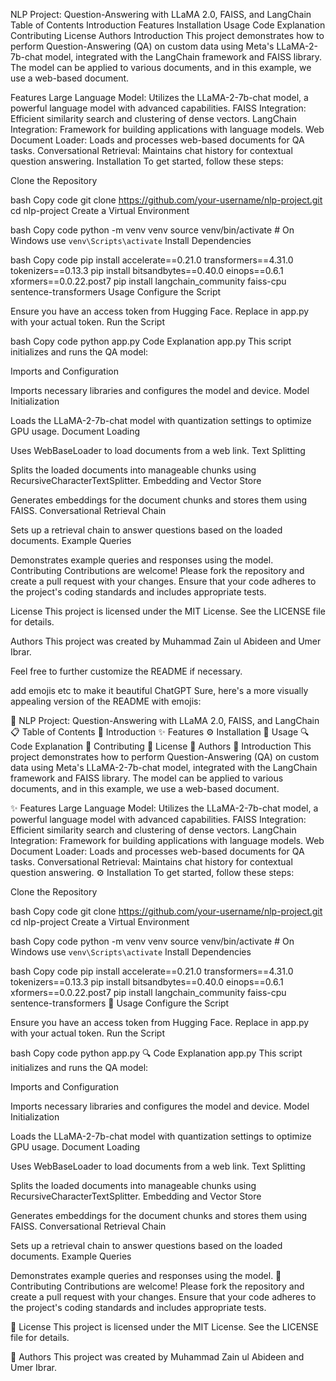 NLP Project: Question-Answering with LLaMA 2.0, FAISS, and LangChain
Table of Contents
Introduction
Features
Installation
Usage
Code Explanation
Contributing
License
Authors
Introduction
This project demonstrates how to perform Question-Answering (QA) on custom data using Meta's LLaMA-2-7b-chat model, integrated with the LangChain framework and FAISS library. The model can be applied to various documents, and in this example, we use a web-based document.

Features
Large Language Model: Utilizes the LLaMA-2-7b-chat model, a powerful language model with advanced capabilities.
FAISS Integration: Efficient similarity search and clustering of dense vectors.
LangChain Integration: Framework for building applications with language models.
Web Document Loader: Loads and processes web-based documents for QA tasks.
Conversational Retrieval: Maintains chat history for contextual question answering.
Installation
To get started, follow these steps:

Clone the Repository

bash
Copy code
git clone https://github.com/your-username/nlp-project.git
cd nlp-project
Create a Virtual Environment

bash
Copy code
python -m venv venv
source venv/bin/activate  # On Windows use `venv\Scripts\activate`
Install Dependencies

bash
Copy code
pip install accelerate==0.21.0 transformers==4.31.0 tokenizers==0.13.3
pip install bitsandbytes==0.40.0 einops==0.6.1 xformers==0.0.22.post7
pip install langchain_community faiss-cpu sentence-transformers
Usage
Configure the Script

Ensure you have an access token from Hugging Face. Replace <your-access-token> in app.py with your actual token.
Run the Script

bash
Copy code
python app.py
Code Explanation
app.py
This script initializes and runs the QA model:

Imports and Configuration

Imports necessary libraries and configures the model and device.
Model Initialization

Loads the LLaMA-2-7b-chat model with quantization settings to optimize GPU usage.
Document Loading

Uses WebBaseLoader to load documents from a web link.
Text Splitting

Splits the loaded documents into manageable chunks using RecursiveCharacterTextSplitter.
Embedding and Vector Store

Generates embeddings for the document chunks and stores them using FAISS.
Conversational Retrieval Chain

Sets up a retrieval chain to answer questions based on the loaded documents.
Example Queries

Demonstrates example queries and responses using the model.
Contributing
Contributions are welcome! Please fork the repository and create a pull request with your changes. Ensure that your code adheres to the project's coding standards and includes appropriate tests.

License
This project is licensed under the MIT License. See the LICENSE file for details.

Authors
This project was created by Muhammad Zain ul Abideen and Umer Ibrar.

Feel free to further customize the README if necessary.





add emojis etc to make it beautiful
ChatGPT
Sure, here's a more visually appealing version of the README with emojis:

🧠 NLP Project: Question-Answering with LLaMA 2.0, FAISS, and LangChain
📋 Table of Contents
📖 Introduction
✨ Features
⚙️ Installation
🚀 Usage
🔍 Code Explanation
🤝 Contributing
📜 License
👥 Authors
📖 Introduction
This project demonstrates how to perform Question-Answering (QA) on custom data using Meta's LLaMA-2-7b-chat model, integrated with the LangChain framework and FAISS library. The model can be applied to various documents, and in this example, we use a web-based document.

✨ Features
Large Language Model: Utilizes the LLaMA-2-7b-chat model, a powerful language model with advanced capabilities.
FAISS Integration: Efficient similarity search and clustering of dense vectors.
LangChain Integration: Framework for building applications with language models.
Web Document Loader: Loads and processes web-based documents for QA tasks.
Conversational Retrieval: Maintains chat history for contextual question answering.
⚙️ Installation
To get started, follow these steps:

Clone the Repository

bash
Copy code
git clone https://github.com/your-username/nlp-project.git
cd nlp-project
Create a Virtual Environment

bash
Copy code
python -m venv venv
source venv/bin/activate  # On Windows use `venv\Scripts\activate`
Install Dependencies

bash
Copy code
pip install accelerate==0.21.0 transformers==4.31.0 tokenizers==0.13.3
pip install bitsandbytes==0.40.0 einops==0.6.1 xformers==0.0.22.post7
pip install langchain_community faiss-cpu sentence-transformers
🚀 Usage
Configure the Script

Ensure you have an access token from Hugging Face. Replace <your-access-token> in app.py with your actual token.
Run the Script

bash
Copy code
python app.py
🔍 Code Explanation
app.py
This script initializes and runs the QA model:

Imports and Configuration

Imports necessary libraries and configures the model and device.
Model Initialization

Loads the LLaMA-2-7b-chat model with quantization settings to optimize GPU usage.
Document Loading

Uses WebBaseLoader to load documents from a web link.
Text Splitting

Splits the loaded documents into manageable chunks using RecursiveCharacterTextSplitter.
Embedding and Vector Store

Generates embeddings for the document chunks and stores them using FAISS.
Conversational Retrieval Chain

Sets up a retrieval chain to answer questions based on the loaded documents.
Example Queries

Demonstrates example queries and responses using the model.
🤝 Contributing
Contributions are welcome! Please fork the repository and create a pull request with your changes. Ensure that your code adheres to the project's coding standards and includes appropriate tests.

📜 License
This project is licensed under the MIT License. See the LICENSE file for details.

👥 Authors
This project was created by Muhammad Zain ul Abideen and Umer Ibrar.
